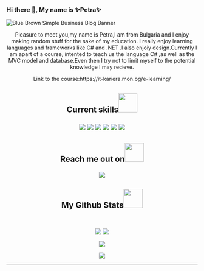
### Hi there 👋,  My name is ✨Petra✨
![Blue Brown Simple Business Blog Banner](https://user-images.githubusercontent.com/78253393/173022302-f0d78cc0-1c21-49e3-a136-c0e942f75fbb.gif)

 <p align="center">
 Pleasure to meet you,my name is Petra,I am from Bulgaria and I enjoy making random stuff for the sake of my education. I really enjoy learning languages and frameworks like C# and .NET .I also enjoiy design.Currently I am apart of a course, intented to teach us the language C# ,as well as the MVC model and database.Even then I try not to limit myself to the potential knowledge I may recieve.
  <p align="center">
Link to the course:https://it-kariera.mon.bg/e-learning/


<h2 align="center">Current skills<img src="https://media.giphy.com/media/VgCDAzcKvsR6OM0uWg/giphy.gif" width="50">

<p align="center">
 <img src="https://img.shields.io/badge/MySQL-005C84?style=for-the-badge&logo=mysql&logoColor=white"/>
<img src="https://img.shields.io/badge/.NET-512BD4?style=for-the-badge&logo=dotnet&logoColor=white"/>
<img src="https://img.shields.io/badge/Visual_Studio-5C2D91?style=for-the-badge&logo=visual%20studio&logoColor=white"/>
<img src="https://img.shields.io/badge/C%23-239120?style=for-the-badge&logo=c-sharp&logoColor=white"/>
<img src="https://img.shields.io/badge/-GitHub-black?style=for-the-badge&logo=github"/>
<img src="https://img.shields.io/badge/selenium-43B02A.svg?&style=for-the-badge&logo=selenium&logoColor=white"/>
</p>

<h2 align="center">Reach me out on<img src="https://media.giphy.com/media/VgCDAzcKvsR6OM0uWg/giphy.gif" width="50">

<p align="center">
<!-- <img src="https://img.shields.io/badge/-ritik-purple?style=flat-square&logo=instagram&logoColor=white&link=https://www.instagram.com/pinkdogg307/"/> -->
<a href="mailto: petratileva33@gmail.com">
 <img src="https://img.shields.io/badge/-Artep666-c14438?style=flat-square&logo=Gmail&logoColor=white&link=mailto:artepnikolaeva75@gmail.com"/>
</a>


<h2 align="center">
  My Github Stats<img src="https://media.giphy.com/media/VgCDAzcKvsR6OM0uWg/giphy.gif" width="50">
</h2>
 
<br>

<p align = "center">
  <img  src = "https://github-readme-stats.vercel.app/api?username=Artep666&show_icons=true&theme=cobalt&line_height=27">
  <img src = "https://github-readme-stats.vercel.app/api/top-langs/?username=Artep666&layout=custom&theme=cobalt">
</p>

<p align = "center">
 <img  src="https://github-readme-streak-stats.herokuapp.com/?user=Artep666&show_icons=true&locale=en&layout=compact&theme=cobalt&line_height=0" />
</p> 

<p align = "center">
 <img src="https://activity-graph.herokuapp.com/graph?username=Artep666&theme=cobalt">
</p> 
<hr>
